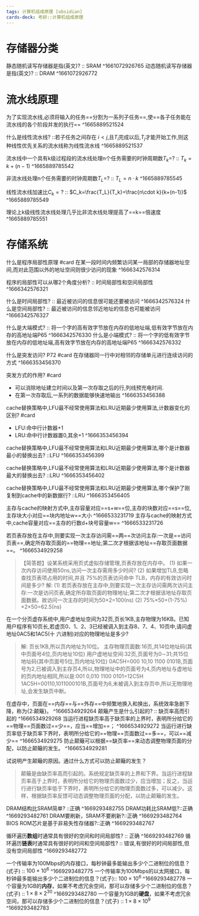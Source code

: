 ```yaml
---
tags: 计算机组成原理 [obsidian] 
cards-deck: 考研::计算机组成原理
---
```


# 存储器分类
静态随机读写存储器是指(英文)? :: SRAM ^1661072926765
动态随机读写存储器是指(英文)? :: DRAM ^1661072926772

# 流水线原理

为了实现流水线,必须将输入的任务==分割为一系列子任务==,使==各子任务能在流水线的各个阶段并发的执行==
^1665889521524

什么是线性流水线? ::若子任务之间存在 $i<j$,且$T_i$完成以后,$T_j$才能开始工作,则这种线性优先关系的流水线称为线性流水线 ^1665889521537

流水线中一个具有k级过程段的流水线处理n个任务需要的时钟周期数$T_k$=? :: $T_k=k+(n-1)$ ^1665889785542

非流水线处理n个任务需要的时钟周期数$T_L$=? :: $T_L=n\cdot k$ ^1665889785545

线性流水线加速比$C_k=?$ :: $C_k=\frac{T_L}{T_k}=\frac{n\cdot k}{k+(n-1)}$ ^1665889785549

理论上k级线性流水线处理几乎比非流水线处理提高了==k==倍速度
^1665889785551

# 存储系统

什么是程序局部性原理 #card
在某一段时间内频繁访问某一局部的存储器地址空间,而对此范围以外的地址空间则很少访问的现象
^1666342576314

程序的局部性可以从哪2个角度分析? :: 时间局部性和空间局部性 ^1666342576321

什么是时间局部性? :: 最近被访问的信息很可能还要被访问 ^1666342576324
什么是空间局部性? :: 最近被访问的信息邻近地址的信息也可能被访问 ^1666342576327

什么是大端模式? :: 将一个字的高有效字节放在内存的低地址端,低有效字节放在内存的高地址端P65 ^1666342576330
什么是小端模式? :: 将一个字的低有效字节放在内存的低地址端,高有效字节放在内存的高地址端P65 ^1666342576332

什么是突发访问? P72 #card 
在存储器同一行中对相邻的存储单元进行连续访问的方式
^1666353456370

突发方式的作用? #card 
- 可以消除地址建立时间以及第一次存取之后的行,列线预充电时间.
- 在第一次存取后,一系列的数据能够快速地输出
^1666353456388


cache替换策略中,LFU最不经常使用算法和LRU近期最少使用算法,计数器变化的区别? #card 
- LFU:命中行计数器+1
- LRU:命中行计数器置0,其余+1
^1666353456394

cache替换策略中,LFU最不经常使用算法和LRU近期最少使用算法,哪个是计数器最小的替换出去? ::LFU ^1666353456399

cache替换策略中,LFU最不经常使用算法和LRU近期最少使用算法,哪个是计数器最大的替换出去? ::LRU ^1666353456402

cache替换策略中,LFU最不经常使用算法和LRU近期最少使用算法,哪个保护了刚复制到cache中的新数据行? ::LRU ^1666353456405

主存与cache的映射方式中,主存容量对应==s+w==位,主存的块数对应==s==位,主存块大小对应==块内地址w==大小
^1666533231719
主存与cache的映射方式中,cache容量对应==主存的行数d+块号容量w==
^1666533231726

若页表存放在主存中,则要实现一次主存访问需==两==次访问主存:一次是==访问页表==,确定所存取页面的==物理==地址;第二次才根据该地址==存取页面数据==。
^1666534929258

>【简答题】设某系统采用页式虚拟存储管理,页表存放在内存中。
> (1) 如果一次内存访问使用50ns,访问一次主存需用多少时间?
>  (2) 如果增加TLB,忽略查找页表项占用的时间,并且 75%的页表访问命中 TLB，内存的有效访问时间是多少?
	解:
	 (1) 若页表存放在主存中,则要实现一次主存访问需两次访问主存:一次是访问页表,确定所存取页面的物理地址;第二次才根据该地址存取页面数据。故访问一次主存的时间为50×2=100(ns) 
	(2) 75%×50+(1-75%) ×2×50=62.5(ns)


在一个分页虚存系统中,用户虚地址空间为32页,页长1KB,主存物理为16KB。已知用户程序有10页长,若虚页0、1、2、3已经被调入到主存8、7、4、10页中,请问虚地址0AC5和1AC5(十 六进制)对应的物理地址是多少?
>解:
>页长1KB,所以页内地址为10位。
>主存物理页面数:16页,共14位地址码(其中页面号4位,页内地址10位)
>用户虚地址空间:32页,页面号为0∼31;共15位地址码(其中页面号5位,页内地址10位) 0AC5H=000 10,10 1100 0101B,页面号为2,已被调入到主存页4,所以,物理地址中的页面号为4,页内地址与虚地址的页内地址相同,所以是:001 0,010 1100 0101=12C5H 1AC5H=00110,1011000101B,页面号为6,未被调入到主存页中,所以无物理地址,会发生缺页中断。


在虚存中，页面在==内存==与==外存==中频繁地换入和换出，系统效率急剧下降，称为{2:颠簸}。
^1666534929264
颠簸产生是什么引起的? :: 缺页率高而引起的 ^1666534929268
当运行进程缺页率高于缺页率的上界时，表明所分给它的==物理==页面数过==少==，应当==增加==；
^1666534929272
当运行进行缺页率低于缺页率下界时，表明所分给它的==物理==页面数过==多==，可以==减少==
^1666534929275
防止颠簸可以根据==缺页率==来动态调整物理页面的分配，以防止颠簸的发生。
^1666534929281

试说明产生颠簸的原因。通过什么方式可以防止颠簸的发生？
>颠簸是由缺页率高而引起的。系统规定缺页率的上界和下界。当运行进程缺页率高于上界时，表明所分给它的物理页面数过少，应当增加；反之，当运行进行缺页率低于下界时，表明所分给它的物理页面数过多，可以减少。这样，根据缺页率反馈可动态调整物理页面的分配，以防止颠簸的发生。


DRAM结构比SRAM简单? ::正确 ^1669293482755
DRAM功耗比SRAM低?::正确 ^1669293482761
DRAM要刷新，SRAM不要刷新?::正确 ^1669293482764
BIOS ROM芯片是基于非易失性存储器?::正确 ^1669293482767

循环遍历**数组**时通常具有很好的空间和时间局部性? :: 正确 ^1669293482769
循环遍历**链表**时通常具有很好的时间和空间局部性? :: 错误,有很好的时间局部性,但没有空间局部性 ^1669293482772

一个传输率为100Mbps的内存接口，每秒钟最多能输出多少个二进制位的信息？(式子) :: $100\times 10^6$ ^1669293482775
一个传输率为100Mbps的以太网接口，每秒钟最多能输出多少个二进制位的信息？(式子):: $100\times 10^6$ ^1669293482778
一个容量为1GB的**内存**，如果不考虑冗余空间，那可以存储多少个二进制位的信息？(式子) ::  $1\times 8 \times 2^{30}$ ^1669293482780
一个容量为1GB的**硬盘**，如果不考虑冗余空间，那可以存储多少个二进制位的信息？(式子) ::  $1\times 8 \times 10^{9}$ ^1669293482783
